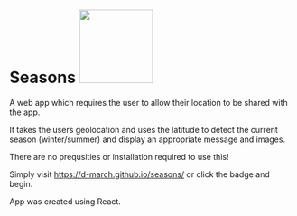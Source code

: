 # Seasons [<img src="https://img.shields.io/static/v1?label=Demo&message=Live&color=yellow" width="130"/>](https://d-march.github.io/seasons/)

A web app which requires the user to allow their location to be shared with the app.

It takes the users geolocation and uses the latitude to detect the current season (winter/summer) and display an appropriate message and images. 

There are no prequsities or installation required to use this!

Simply visit https://d-march.github.io/seasons/ or click the badge and begin. 

App was created using React.
